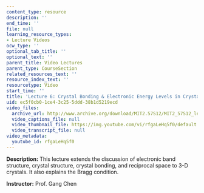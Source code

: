 ```yaml
---
content_type: resource
description: ''
end_time: ''
file: null
learning_resource_types:
- Lecture Videos
ocw_type: ''
optional_tab_title: ''
optional_text: ''
parent_title: Video Lectures
parent_type: CourseSection
related_resources_text: ''
resource_index_text: ''
resourcetype: Video
start_time: ''
title: 'Lecture 6: Crystal Bonding & Electronic Energy Levels in Crystals'
uid: ec5f0cb0-1ce4-3c25-5ddd-38b1d5219ecd
video_files:
  archive_url: http://www.archive.org/download/MIT2.57S12/MIT2_57S12_lec06_300k.mp4
  video_captions_file: null
  video_thumbnail_file: https://img.youtube.com/vi/rfgaLeHq5f0/default.jpg
  video_transcript_file: null
video_metadata:
  youtube_id: rfgaLeHq5f0
---
```


**Description:** This lecture extends the discussion of electronic band structure, crystal structure, crystal bonding, and reciprocal space to 3-D crystals. It also explains the Bragg condition.

**Instructor:** Prof. Gang Chen



